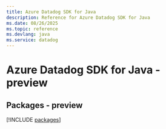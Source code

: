 ```yaml
---
title: Azure Datadog SDK for Java
description: Reference for Azure Datadog SDK for Java
ms.date: 08/26/2025
ms.topic: reference
ms.devlang: java
ms.service: datadog
---
```

# Azure Datadog SDK for Java - preview
## Packages - preview
[!INCLUDE [packages](datadog-index.md)]